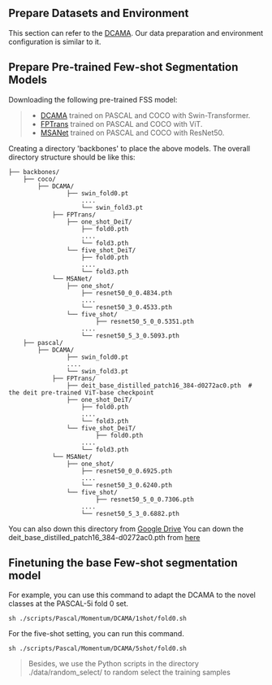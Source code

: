 ## Prepare Datasets and Environment

This section can refer to the [DCAMA](https://github.com/pawn-sxy/DCAMA). Our data preparation and environment configuration is similar to it.



## Prepare Pre-trained Few-shot Segmentation Models

Downloading the following pre-trained FSS model:

> - [DCAMA](https://github.com/pawn-sxy/DCAMA) trained on PASCAL and COCO with Swin-Transformer.
> - [FPTrans](https://github.com/Jarvis73/FPTrans) trained on PASCAL and COCO with ViT.
> - [MSANet](https://github.com/AIVResearch/MSANet) trained on PASCAL and COCO with ResNet50.

Creating a directory 'backbones' to place the above models. The overall directory structure should be like this:

```
├── backbones/          
	├── coco/           
		├── DCAMA/
	        	├── swin_fold0.pt   
	            	....
	            	└── swin_fold3.pt
	        ├── FPTrans/            
	        	├── one_shot_DeiT/  
	        		├── fold0.pth    
	        		....
	        		└── fold3.pth
	        	└── five_shot_DeiT/      
	            	├── fold0.pth            
	        		....
	        		└── fold3.pth
	    	└── MSANet/            
	        	├── one_shot/          
	        		├── resnet50_0_0.4834.pth          
	        		....
	        		└── resnet50_3_0.4533.pth
	        	└── five_shot/             
		            	├── resnet50_5_0_0.5351.pth              
	        		....
	        		└── resnet50_5_3_0.5093.pth
	├── pascal/            
		├── DCAMA/
	        	├── swin_fold0.pt   
		    	....
		    	└── swin_fold3.pt
	        ├── FPTrans/
	        	├── deit_base_distilled_patch16_384-d0272ac0.pth  # the deit pre-trained ViT-base checkpoint
	        	├── one_shot_DeiT/  
	        		├── fold0.pth    
	        		....
	        		└── fold3.pth
	        	└── five_shot_DeiT/      
		            	├── fold0.pth            
	        		....
	        		└── fold3.pth
	    	└── MSANet/            
	        	├── one_shot/          
	        		├── resnet50_0_0.6925.pth          
	        		....
	        		└── resnet50_3_0.6240.pth
	        	└── five_shot/             
	            		├── resnet50_5_0_0.7306.pth              
	        		....
	        		└── resnet50_5_3_0.6882.pth   
```

You can also down this directory from [Google Drive](https://drive.google.com/drive/folders/19bA4xbQ8ah38ij3m3hmK-wqHDXOwMMiA?usp=drive_link)
You can down the deit_base_distilled_patch16_384-d0272ac0.pth from [here](https://dl.fbaipublicfiles.com/deit/deit_base_distilled_patch16_384-d0272ac0.pth)



## Finetuning the base Few-shot segmentation model

For example, you can use this command to adapt the DCAMA to the novel classes at the PASCAL-5i fold 0 set.

```
sh ./scripts/Pascal/Momentum/DCAMA/1shot/fold0.sh
```

For the five-shot setting, you can run this command.

```
sh ./scripts/Pascal/Momentum/DCAMA/5shot/fold0.sh
```

> Besides, we use the Python scripts in the directory ./data/random_select/ to random select the training samples
